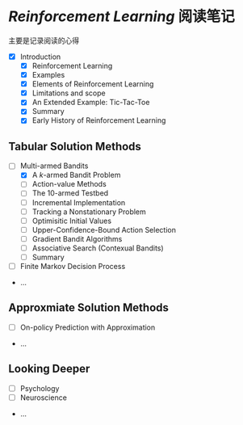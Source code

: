 # _Reinforcement Learning_  阅读笔记

主要是记录阅读的心得

- [x] Introduction
    - [x] Reinforcement Learning
    - [x] Examples
    - [x] Elements of Reinforcement Learning
    - [x] Limitations and scope
    - [x] An Extended Example: Tic-Tac-Toe
    - [x] Summary
    - [x] Early History of Reinforcement Learning

## Tabular Solution Methods

- [ ] Multi-armed Bandits
    - [x] A $k$-armed Bandit Problem
    - [ ] Action-value Methods
    - [ ] The 10-armed Testbed
    - [ ] Incremental Implementation
    - [ ] Tracking a Nonstationary Problem
    - [ ] Optimisitic Initial Values
    - [ ] Upper-Confidence-Bound Action Selection
    - [ ] Gradient Bandit Algorithms
    - [ ] Associative Search (Contexual Bandits)
    - [ ] Summary
- [ ] Finite Markov Decision Process
- ...

## Approxmiate Solution Methods

- [ ] On-policy Prediction with Approximation
- ...

## Looking Deeper

- [ ] Psychology
- [ ] Neuroscience
- ...